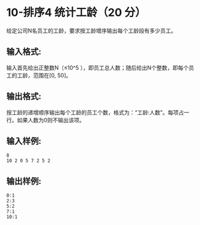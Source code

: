 #  10-排序4 统计工龄（20 分）
给定公司N名员工的工龄，要求按工龄增序输出每个工龄段有多少员工。

## 输入格式:
输入首先给出正整数N（≤10^5 ），即员工总人数；随后给出N个整数，即每个员工的工龄，范围在[0, 50]。

## 输出格式: 
按工龄的递增顺序输出每个工龄的员工个数，格式为：“工龄:人数”。每项占一行。如果人数为0则不输出该项。
 
## 输入样例:
```
8
10 2 0 5 7 2 5 2
```

## 输出样例:
```
0:1
2:3
5:2
7:1
10:1
```

